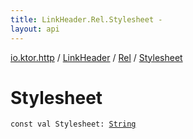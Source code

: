 ```yaml
---
title: LinkHeader.Rel.Stylesheet - 
layout: api
---
```


<div class='api-docs-breadcrumbs'><a href="../../index.html">io.ktor.http</a> / <a href="../index.html">LinkHeader</a> / <a href="index.html">Rel</a> / <a href="./-stylesheet.html">Stylesheet</a></div>

# Stylesheet

<div class="signature"><code><span class="keyword">const</span> <span class="keyword">val </span><span class="identifier">Stylesheet</span><span class="symbol">: </span><a href="https://kotlinlang.org/api/latest/jvm/stdlib/kotlin/-string/index.html"><span class="identifier">String</span></a></code></div>

